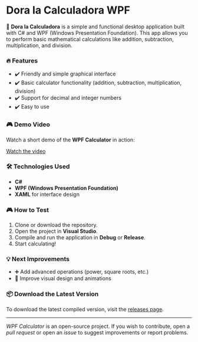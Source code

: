 # Dora la Calculadora WPF

🧮 **Dora la Calculadora** is a simple and functional desktop application built with C# and WPF (Windows Presentation Foundation). This app allows you to perform basic mathematical calculations like addition, subtraction, multiplication, and division.

### 🔥 Features
- ✔️ Friendly and simple graphical interface
- ✔️ Basic calculator functionality (addition, subtraction, multiplication, division)
- ✔️ Support for decimal and integer numbers
- ✔️ Easy to use

### 🎮 Demo Video
Watch a short demo of the **WPF Calculator** in action:

[Watch the video](https://github.com/SergioGraciaCorreia/CalculadoraWpf/releases)  

### 🛠️ Technologies Used
- **C#**
- **WPF (Windows Presentation Foundation)**
- **XAML** for interface design

### 🎮 How to Test
1. Clone or download the repository.
2. Open the project in **Visual Studio**.
3. Compile and run the application in **Debug** or **Release**.
4. Start calculating!

### 💡 Next Improvements
- ➕ Add advanced operations (power, square roots, etc.)
- 🎨 Improve visual design and animations

### 📦 Download the Latest Version
To download the latest compiled version, visit the [releases page](https://github.com/SergioGraciaCorreia/CalculadoraWpf/releases).

---

*WPF Calculator* is an open-source project. If you wish to contribute, open a *pull request* or open an *issue* to suggest improvements or report problems.


